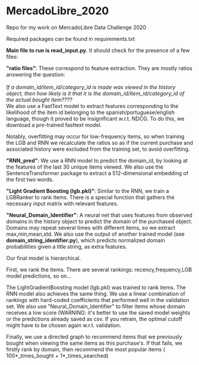 # MercadoLibre_2020
Repo for my work on MercadoLibre Data Challenge 2020 

Required packages can be found in requirements.txt

<b>Main file to run is read_input.py</b>. It should check for the presence of a few files:

<b>"ratio files"</b>: These correspond to feature extraction. They are mostly ratios answering the question:<br><br>
<i>If a domain_id/item_id/category_id is made was viewed in the history object, then how likely is it that it is
the  domain_id/item_id/category_id  of the actual bought item???? </i><br>
  We also use a FastText model to extract features corresponding to the likelihood
of the item id belonging to the spanish/portuguese/english language, though it proved to be insignificant w.r.t. NDCG. To do this, we download a pre-trained fasttext model.

Notably, overfitting may occur for low-frequency items, so when training the LGB and RNN we recalculate the ratios 
so as if the current purchase and associated history were excluded from the training set, to avoid overfitting.

<b>"RNN_pred"</b>: We use a RNN model to predict the domain_id, by looking at the features of the last 30 unique items viewed. We also use the SentenceTransformer
package to extract a 512-dimensional embedding of the first two words.


<b>"Light Gradient Boosting (lgb.pkl)"</b>: Similar to the RNN, we train a LGBRanker to rank items. There is a special function that gathers the necessary input matrix with relevant features.

<b>"Neural_Domain_Identifier"</b>: A neural net that uses features from observed domains in the history object to predict the domain of the purchased object. Domains may repeat
several times with different items, so we extract max,min,mean,std. We also use the output of another trained model (see **domain_string_identifier.py**), which predicts normalized domain probabilities given a title string,
as extra features.

Our final model is hierarchical.

First, we rank the items. There are several rankings: recency,frequency,LGB model predictions, so on...

The LightGradientBoosting model (lgb.pkl) was trained to rank items. The RNN model also achieves the same thing.
We use a linear combination of rankings with hard-coded coefficients that performed well in the validation set. We also use "Neural_Domain_Identifier" to filter items whose domain receives a low score
(WARNING: it's better to use the saved model weights or the predictions already saved as csv. If you retrain, the optimal cutoff might have to be chosen again w.r.t. validation.

Finally, we use a directed graph to recommend items that we previously bought when viewing the same items as this purchase's. If that fails, we firstly rank by domain,
then recommend the most popular items ( 100*_times_bought + 1*_times_searched)





